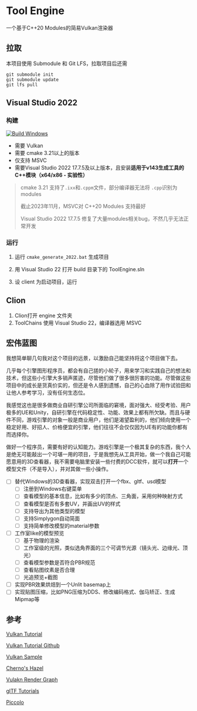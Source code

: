 # Tool Engine

一个基于C++20 Modules的简易Vulkan渲染器

## 拉取

本项目使用 Submodule 和 Git LFS，拉取项目后还需

```
git submodule init
git submodule update
git lfs pull
```

## Visual Studio 2022

### 构建

[![Build Windows](https://github.com/Reuben-Sun/ToolEngine/actions/workflows/build_windows.yml/badge.svg)](https://github.com/Reuben-Sun/ToolEngine/actions/workflows/build_windows.yml) 

- 需要 Vulkan
- 需要 cmake 3.21以上的版本
- 仅支持 MSVC
- 需要Visual Studio 2022 17.7.5及以上版本，且安装**适用于v143生成工具的C++模块（x64/x86 - 实验性）**

> cmake 3.21 支持了`.ixx`和`.cppm`文件，部分编译器无法将 `.cpp`识别为 modules
>
> 截止2023年11月，MSVC对 C++20 Modules 支持最好
>
> Visual Studio 2022 17.7.5 修复了大量modules相关bug，不然几乎无法正常开发

### 运行

1. 运行 `cmake_generate_2022.bat` 生成项目

2. 用 Visual Studio 22 打开 build 目录下的 ToolEngine.sln

3. 设 client 为启动项目，运行

## Clion

1. Clion打开 engine 文件夹
2. ToolChains 使用 Visual Studio 22，编译器选用 MSVC

## 宏伟蓝图

我想简单聊几句我对这个项目的远景，以激励自己能坚持将这个项目做下去。

几乎每个引擎图形程序员，都会有自己搓的小轮子，用来学习和实践自己的想法和技术，但这些小引擎大多销声匿迹，尽管他们做了很多很厉害的功能。尽管做这些项目中的成长是货真价实的，但还是令人感到遗憾，自己的心血除了用作试验田和让他人参考学习，没有任何生态位。

我感觉这也是很多做商业自研引擎公司所面临的窘境，面对强大、经受考验、用户极多的UE和Unity，自研引擎在代码稳定性、功能、效果上都有所欠缺。而且与硬件不同，游戏引擎的对象一般是商业用户，他们是渴望盈利的，他们倾向使用一个稳定好用、好招人、价格便宜的引擎，他们往往不会仅仅因为UE有的功能你都有而选择你。

做好一个程序员，需要有好的认知能力。游戏引擎是一个极其复杂的东西，我个人是绝无可能敲出一个可堪一用的项目，于是我想先从工具开始，做一个我自己可能愿意用的3D查看器，我不需要电脑里安装一些付费的DCC软件，就可以**打开**一个模型文件（不是导入），并对其做一些小操作。

- [ ] 替代Windows的3D查看器，实现双击打开一个fbx、gltf、usd模型
  - [ ] 注册到Windows右键菜单
  - [ ] 查看模型的基本信息，比如有多少的顶点、三角面，采用何种映射方式
  - [ ] 查看模型是否有多套UV，并画出UV的样式
  - [ ] 支持导出为其他类型的模型
  - [ ] 支持Simplygon自动简面
  - [ ] 支持简单修改模型的material参数
- [ ] 工作室like的模型预览
  - [ ] 基于物理的渲染
  - [ ] 工作室级的光照，类似选角界面的三个可调节光源（镜头光、边缘光、顶光）
  - [ ] 查看模型参数是否符合PBR规范
  - [ ] 查看贴图纹素是否合理
  - [ ] 光追预览+截图
- [ ] 实现PBR效果烘焙到一个Unlit basemap上
- [ ] 实现贴图压缩，比如PNG压缩为DDS、修改编码格式、伽马矫正、生成Mipmap等

## 参考

[Vulkan Tutorial](https://vulkan-tutorial.com/Introduction)

[Vulkan Tutorial Github](https://github.com/Overv/VulkanTutorial/blob/main/code/00_base_code.cpp)

[Vulkan Sample](https://github.com/KhronosGroup/Vulkan-Samples/tree/main)

[Cherno's Hazel](https://www.youtube.com/playlist?list=PLlrATfBNZ98dC-V-N3m0Go4deliWHPFwT)

[Vulakn Render Graph](https://github.com/asc-community/VulkanAbstractionLayer)

[glTF Tutorials](https://github.khronos.org/glTF-Tutorials/gltfTutorial/)

[Piccolo](https://github.com/BoomingTech/Piccolo)